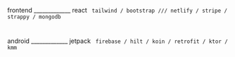 frontend _____________ react `  tailwind / bootstrap /// netlify / stripe / strappy / mongodb                        `

#

android _____________ jetpack `  firebase / hilt / koin / retrofit / ktor / kmm                                       `
